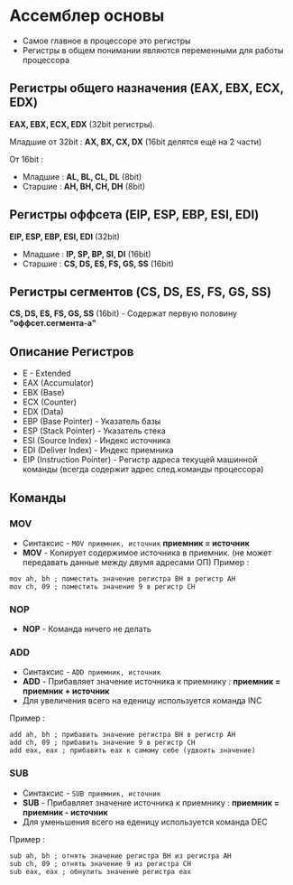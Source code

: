 # Ассемблер основы

* Самое главное в процессоре это регистры
* Регистры в общем понимании являются переменными для работы процессора

## Регистры общего назначения (EAX, EBX, ECX, EDX)
**EAX, EBX, ECX, EDX** (32bit регистры). 

Младшие от 32bit : **AX, BX, CX, DX** (16bit делятся ещё на 2 части)

От 16bit :
* Младшие : **AL, BL, CL, DL** (8bit)
* Старшие : **AH, BH, CH, DH** (8bit)

## Регистры оффсета (EIP, ESP, EBP, ESI, EDI)
**EIP, ESP, EBP, ESI, EDI** (32bit)
* Младшие : **IP, SP, BP, SI, DI** (16bit) 
* Старшие : **CS, DS, ES, FS, GS, SS** (16bit) 

## Регистры сегментов (CS, DS, ES, FS, GS, SS)
**CS, DS, ES, FS, GS, SS** (16bit) - Содержат первую половину **"оффсет.сегмента-а"**

## Описание Регистров

* E - Extended
* EAX (Accumulator)
* EBX (Base)
* ECX (Counter)
* EDX (Data)
* EBP (Base Pointer) - Указатель базы
* ESP (Stack Pointer) - Указатель стека
* ESI (Source Index) - Индекс источника
* EDI (Deliver Index) - Индекс приемника
* EIP (Instruction Pointer) - Регистр адреса текущей машинной команды (всегда содержит адрес след.команды процессора)

## Команды

### MOV
* Синтаксис - `MOV приемник, источник` **приемник = источник**
* **MOV** - Копирует содержимое источника в приемник. (не может передавать данные между двумя адресами ОП)
Пример :
```
mov ah, bh ; поместить значение регистра BH в регистр AH
mov ch, 09 ; поместить значение 9 в регистр CH
```

### NOP
* **NOP** - Команда ничего не делать

### ADD
* Синтаксис - `ADD приемник, источник`
* **ADD** - Прибавляет значение источника к приемнику : **приемник = приемник + источник**
* Для увеличения всего на еденицу используется команда INC

Пример :
```
add ah, bh ; прибавить значение регистра BH в регистр AH
add ch, 09 ; прибавить значение 9 в регистр CH
add eax, eax ; прибавить eax к самому себе (удвоить значение)
```

### SUB
* Синтаксис - `SUB приемник, источник`
* **SUB** - Прибавляет значение источника к приемнику : **приемник = приемник - источник**
* Для уменьшения всего на еденицу используется команда DEC

Пример :
```
sub ah, bh ; отнять значение регистра BH из регистра AH
sub ch, 09 ; отнять значение 9 из регистра CH
sub eax, eax ; обнулить значение регистра eax
```
